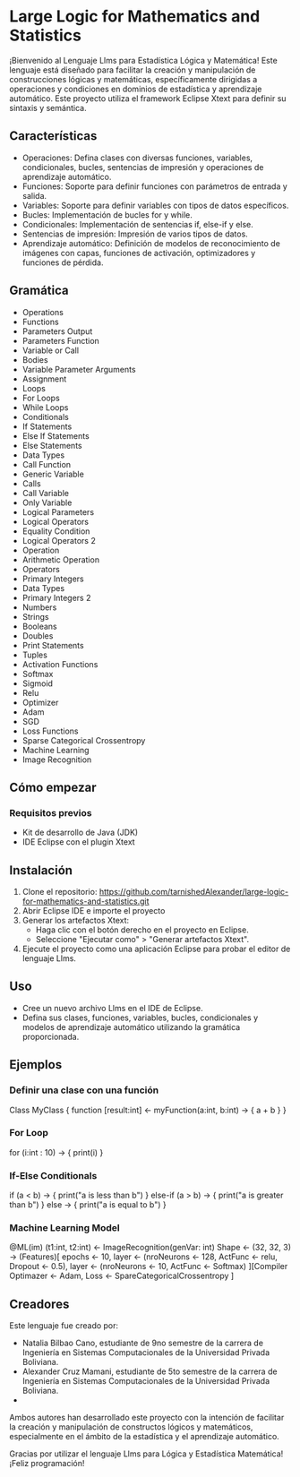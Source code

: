 # Large Logic for Mathematics and Statistics
¡Bienvenido al Lenguaje Llms para Estadística Lógica y Matemática! Este lenguaje está diseñado para facilitar la creación y manipulación de construcciones lógicas y matemáticas, específicamente dirigidas a operaciones y condiciones en dominios de estadística y aprendizaje automático. Este proyecto utiliza el framework Eclipse Xtext para definir su sintaxis y semántica.
## Características
- Operaciones: Defina clases con diversas funciones, variables, condicionales, bucles, sentencias de impresión y operaciones de aprendizaje automático.
- Funciones: Soporte para definir funciones con parámetros de entrada y salida.
- Variables: Soporte para definir variables con tipos de datos específicos.
- Bucles: Implementación de bucles for y while.
- Condicionales: Implementación de sentencias if, else-if y else.
- Sentencias de impresión: Impresión de varios tipos de datos.
- Aprendizaje automático: Definición de modelos de reconocimiento de imágenes con capas, funciones de activación, optimizadores y funciones de pérdida.
## Gramática
- Operations
- Functions
- Parameters Output
- Parameters Function
- Variable or Call
- Bodies
- Variable Parameter Arguments
- Assignment
- Loops
- For Loops
- While Loops
- Conditionals
- If Statements
- Else If Statements
- Else Statements
- Data Types
- Call Function
- Generic Variable
- Calls
- Call Variable
- Only Variable
- Logical Parameters
- Logical Operators
- Equality Condition
- Logical Operators 2
- Operation
- Arithmetic Operation
- Operators
- Primary Integers
- Data Types
- Primary Integers 2
- Numbers
- Strings
- Booleans
- Doubles
- Print Statements
- Tuples
- Activation Functions
- Softmax
- Sigmoid
- Relu
- Optimizer
- Adam
- SGD
- Loss Functions
- Sparse Categorical Crossentropy
- Machine Learning
- Image Recognition
## Cómo empezar
### Requisitos previos
- Kit de desarrollo de Java (JDK)
- IDE Eclipse con el plugin Xtext
## Instalación
1. Clone el repositorio:
   https://github.com/tarnishedAlexander/large-logic-for-mathematics-and-statistics.git
2. Abrir Eclipse IDE e importe el proyecto
3. Generar los artefactos Xtext:
   - Haga clic con el botón derecho en el proyecto en Eclipse.
   - Seleccione "Ejecutar como" > "Generar artefactos Xtext".
4. Ejecute el proyecto como una aplicación Eclipse para probar el editor de lenguaje Llms.
## Uso
- Cree un nuevo archivo Llms en el IDE de Eclipse.
- Defina sus clases, funciones, variables, bucles, condicionales y modelos de aprendizaje automático utilizando la gramática proporcionada.
## Ejemplos
### Definir una clase con una función
Class MyClass {
    function [result:int] <- myFunction(a:int, b:int) -> {
        a + b
    }
}
### For Loop
for (i:int : 10) -> {
    print(i)
}
### If-Else Conditionals
if (a < b) -> {
    print("a is less than b")
} else-if (a > b) -> {
    print("a is greater than b")
} else -> {
    print("a is equal to b")
}
### Machine Learning Model
@ML(im)
(t1:int, t2:int) <- ImageRecognition(genVar: int) Shape <- (32, 32, 3) -> (Features)[
    epochs <- 10,
    layer <- (nroNeurons <- 128, ActFunc <- relu, Dropout <- 0.5),
    layer <- (nroNeurons <- 10, ActFunc <- Softmax)
][Compiler
    Optimazer <- Adam,
    Loss <- SpareCategoricalCrossentropy
]

## Creadores
Este lenguaje fue creado por:

- Natalia Bilbao Cano, estudiante de 9no semestre de la carrera de Ingeniería en Sistemas Computacionales de la Universidad Privada Boliviana.
- Alexander Cruz Mamani, estudiante de 5to semestre de la carrera de Ingeniería en Sistemas Computacionales de la Universidad Privada Boliviana.
- 
Ambos autores han desarrollado este proyecto con la intención de facilitar la creación y manipulación de constructos lógicos y matemáticos, especialmente en el ámbito de la estadística y el aprendizaje automático.

Gracias por utilizar el lenguaje Llms para Lógica y Estadística Matemática! ¡Feliz programación!
